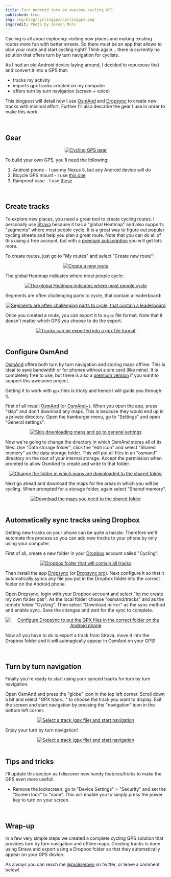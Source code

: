 ```yaml
---
title: Turn Android into an awesome cycling GPS
published: true
img: img/blog/cyclinggps/cyclinggps.png
imgcredit: Photo by Jeroen Mols
---
```

Cycling is all about exploring: visiting new places and making existing routes more fun with better streets. So there must be an app that allows to plan your route and start cycling right? Think again... there is currently no solution that offers turn by turn navigation for cyclists.

As I had an old Android device laying around, I decided to repurpose that and convert it into a GPS that:

- tracks my activity
- imports gpx tracks created on my computer
- offers turn by turn navigation (screen + voice)

This blogpost will detail how I use [OsmAnd](https://play.google.com/store/apps/details?id=net.osmand) and [Dropsync](https://play.google.com/store/apps/details?id=com.ttxapps.dropsync) to create new tracks with minimal effort. Further I'll also describe the gear I use in order to make this work.

<br>

## Gear
<center><a href="{{ site.blogbaseurl }}img/blog/cyclinggps/gear.png"><img src="{{ site.blogbaseurl }}img/blog/cyclinggps/gear.png" alt="Cycling GPS gear"></a></center>

To build your own GPS, you'll need the following:

1. Android phone - I use my Nexus 5, but any Android device will do
2. Bicycle GPS mount - I use [this one](http://www.dx.com/p/universal-bike-bicycle-mount-cell-phones-bracket-holder-stand-black-208712#.V5DBF5O7hBc)
3. Rainproof case - I use [these](http://www.dx.com/p/universal-waterproof-bag-case-cover-dry-bag-for-iphone-htc-translucent-3-pcs-318004#.V5DBRpO7hBe)

<br>

## Create tracks
To explore new places, you need a great tool to create cycling routes. I personally use [Strava](https://www.strava.com/) because it has a "global Heatmap" and also supports "segments" where most people cycle. It is a great way to figure out popular cycling streets and help you plan a great route. Note that you can do all of this using a free account, but with a [premium subscription](https://www.strava.com/premium) you will get lots more.

To create routes, just go to "My routes" and select "Create new route":

<center><a href="{{ site.blogbaseurl }}img/blog/cyclinggps/routes.png"><img src="{{ site.blogbaseurl }}img/blog/cyclinggps/routes.png" alt="Create a new route"></a></center>

The global Heatmap indicates where most people cycle:

<center><a href="{{ site.blogbaseurl }}img/blog/cyclinggps/heatmap.png"><img src="{{ site.blogbaseurl }}img/blog/cyclinggps/heatmap.png" alt="The global Heatmap indicates where most people cycle"></a></center>

Segments are often challenging parts to cycle, that contain a leaderboard:

<center><a href="{{ site.blogbaseurl }}img/blog/cyclinggps/segments.png"><img src="{{ site.blogbaseurl }}img/blog/cyclinggps/segments.png" alt="Segments are often challenging parts to cycle, that contain a leaderboard"></a></center>

Once you created a route, you can export it to a `gpx` file format. Note that it doesn't matter which GPS you choose to do the export.

<center><a href="{{ site.blogbaseurl }}img/blog/cyclinggps/export.png"><img src="{{ site.blogbaseurl }}img/blog/cyclinggps/export.png" alt="Tracks can be exported into a gpx file format"></a></center>
<br>

## Configure OsmAnd
[OsmAnd](https://play.google.com/store/apps/details?id=net.osmand) offers both turn by turn navigation and storing maps offline. This is ideal to save bandwidth or for phones without a sim card (like mine). It is completely free to use, but there is also a [premium version](https://play.google.com/store/apps/details?id=net.osmand.plus) if you want to support this awesome project.

Getting it to work with `gpx` files is tricky and hence I will guide you through it.

First of all install [OsmAnd](https://play.google.com/store/apps/details?id=net.osmand) (or [OsmAnd+](https://play.google.com/store/apps/details?id=net.osmand.plus)). When you open the app, press "skip" and don't download any maps. This is because they would end up in a private directory. Open the hamburger menu, go to "Settings" and open "General settings".

<center><a href="{{ site.blogbaseurl }}img/blog/cyclinggps/osmand1.png"><img src="{{ site.blogbaseurl }}img/blog/cyclinggps/osmand1.png" alt="Skip downloading maps and go to general settings"></a></center>

Now we're going to change the directory in which OsmAnd stores all of its files. Use "Data storage folder", click the "edit icon" and select "Shared memory" as the data storage folder. This will put all files in an "osmand" directory on the root of your internal storage. Accept the permission when promted to allow OsmAnd to create and write to that folder.

<center><a href="{{ site.blogbaseurl }}img/blog/cyclinggps/osmand2.png"><img src="{{ site.blogbaseurl }}img/blog/cyclinggps/osmand2.png" alt="Change the folder in which maps are downloaded to the shared folder"></a></center>

Next go ahead and download the maps for the areas in which you will be cycling. When prompted for a storage folder, again select "Shared memory".

<center><a href="{{ site.blogbaseurl }}img/blog/cyclinggps/osmand3.png"><img src="{{ site.blogbaseurl }}img/blog/cyclinggps/osmand3.png" alt="Download the maps you need to the shared folder"></a></center>

<br>

## Automatically sync tracks using Dropbox
Getting new tracks on your phone can be quite a hassle. Therefore we'll automate this process so you can add new tracks to your phone by only using your computer.

First of all, create a new folder in your [Dropbox](https://www.dropbox.com/) account called "Cycling".

<center><a href="{{ site.blogbaseurl }}img/blog/cyclinggps/dropbox.png"><img src="{{ site.blogbaseurl }}img/blog/cyclinggps/dropbox.png" alt="Dropbox folder that will contain all tracks"></a></center>

Then install the app [Dropsync](https://play.google.com/store/apps/details?id=com.ttxapps.dropsync) (or [Dropsync pro](https://play.google.com/store/apps/details?id=com.ttxapps.dropsync.pro)). Next configure it so that it automatically syncs any file you put in the Dropbox folder into the correct folder on the Android phone.

Open Dropsync, login with your Dropbox account and select "let me create my own folder pair". As the local folder choose "osmand/tracks" and as the remote folder "Cycling". Then select "Download mirror" as the sync method and enable sync. Save the changes and wait for the sync to complete.

<center><a href="{{ site.blogbaseurl }}img/blog/cyclinggps/dropsync.png"><img src="{{ site.blogbaseurl }}img/blog/cyclinggps/dropsync.png" alt="Configure Dropsync to put the GPX files in the correct folder on the Android phone"></a></center>

Now all you have to do is export a track from Strava, move it into the Dropbox folder and it will autmagically appear in OsmAnd on your GPS!

<br>

## Turn by turn navigation
Finally you're ready to start using your synced tracks for turn by turn navigation.

Open OsmAnd and press the "globe" icon in the top left corner. Scroll down a bit and select "GPX track..." to choose the track you want to display. Exit the screen and start navigation by pressing the "navigation" icon in the bottom left corner.

<center><a href="{{ site.blogbaseurl }}img/blog/cyclinggps/osmand4.png"><img src="{{ site.blogbaseurl }}img/blog/cyclinggps/osmand4.png" alt="Select a track (gpx file) and start navigation"></a></center>

Enjoy your turn by turn navigation!

<center><a href="{{ site.blogbaseurl }}img/blog/cyclinggps/osmand5.png"><img src="{{ site.blogbaseurl }}img/blog/cyclinggps/osmand5.png" alt="Select a track (gpx file) and start navigation"></a></center>

<br>

## Tips and tricks
I'll update this section as I discover new handy features/tricks to make the GPS even more usefull.

- Remove the lockscreen: go to "Device Settings" > "Security" and set the "Screen lock" to "none". This will enable you to simply press the power key to turn on your screen.

<br>

## Wrap-up
In a few very simple steps we created a complete cycling GPS solution that provides turn by turn navigation and offline maps. Creating tracks is done using Strava and export using a Dropbox folder so that they automatically appear on your GPS device.

As always you can reach me [@molsjeroen](https://twitter.com/molsjeroen) on twitter, or leave a comment below!
